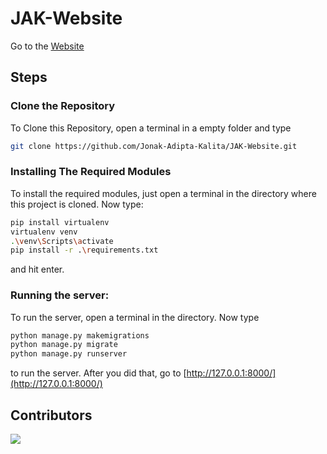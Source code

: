 # JAK-Website

Go to the [Website](https://jonakadiptakalita.herokuapp.com/)

## Steps

### Clone the Repository
To Clone this Repository, open a terminal in a empty folder and type 
```bash
git clone https://github.com/Jonak-Adipta-Kalita/JAK-Website.git
```

### Installing The Required Modules
To install the required modules, just open a terminal in the directory where this project is cloned. Now type: 
```bash
pip install virtualenv
virtualenv venv
.\venv\Scripts\activate
pip install -r .\requirements.txt
``` 
and hit enter.

### Running the server:
To run the server, open a terminal in the directory. Now type 
```bash
python manage.py makemigrations
python manage.py migrate
python manage.py runserver
``` 
to run the server. After you did that, go to [http://127.0.0.1:8000/](http://127.0.0.1:8000/)

## Contributors
<a href = "https://github.com/Jonak-Adipta-Kalita/JAK-Website/graphs/contributors">
  <img src = "https://contrib.rocks/image?repo=Jonak-Adipta-Kalita/JAK-Website"/>
</a>
